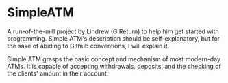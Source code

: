 # SimpleATM
A run-of-the-mill project by Lindrew (G Return) to help him get started with programming. Simple ATM's description should be self-explanatory, but for the sake of abiding to Github conventions, I will explain it.

Simple ATM grasps the basic concept and mechanism of most modern-day ATMs. It is capable of accepting withdrawals, deposits, and the checking of the clients' amount in their account. 
